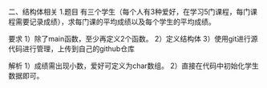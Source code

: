 二、结构体相关
1.题目
有三个学生（每个人有3种爱好，在学习5门课程，每门课程需要记录成绩），求每门课的平均成绩以及每个学生的平均成绩。

要求
1）除了main函数，至少再定义2个函数。
2）定义结构体
3）使用git进行源代码进行管理，上传到自己的github仓库

解析
1）成绩需出现小数，爱好可定义为char数组。
2）直接在代码中初始化学生数据即可。